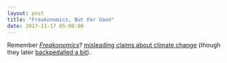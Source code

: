 ```yaml
---
layout: post
title: "Freakonomics, But For Good"
date: 2017-11-17 05:00:00
---
```


Remember *[Freakonomics](https://www.amazon.com/Freakonomics-Economist-Explores-Hidden-Everything/dp/0060731338/)*?
[misleading claims about climate change](https://www.theguardian.com/environment/climate-consensus-97-per-cent/2013/jul/08/climate-change-superfreakonomics-superfreakingwrong)
(though they later [backpedalled a bit](https://en.wikipedia.org/wiki/SuperFreakonomics)).
